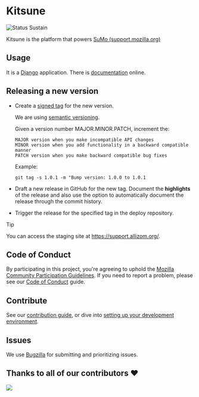 # Kitsune

![Status Sustain](https://img.shields.io/badge/Status-Sustain-green)

Kitsune is the platform that powers [SuMo (support.mozilla.org)](https://support.mozilla.org)

## Usage

It is a [Django](http://www.djangoproject.com/) application. There is [documentation](https://mozilla.github.io/kitsune/) online.

## Releasing a new version

-   Create a [signed tag](https://git-scm.com/book/en/v2/Git-Tools-Signing-Your-Work) for the new version.

    We are using [semantic versioning](https://semver.org/).

    Given a version number MAJOR.MINOR.PATCH, increment the:

        MAJOR version when you make incompatible API changes
        MINOR version when you add functionality in a backward compatible manner
        PATCH version when you make backward compatible bug fixes

    Example:

    `git tag -s 1.0.1 -m "Bump version: 1.0.0 to 1.0.1`

-   Draft a new release in GitHub for the new tag. Document the **highlights** of the release and also use the option to automatically document the release through the commit history.

-   Trigger the release for the specified tag in the deploy repository.

> [!TIP]
> You can access the staging site at <https://support.allizom.org/>.

## Code of Conduct

By participating in this project, you're agreeing to uphold the [Mozilla Community Participation Guidelines](https://www.mozilla.org/en-US/about/governance/policies/participation/). If you need to report a problem, please see our [Code of Conduct](./CODE_OF_CONDUCT.md) guide.

## Contribute

See our [contribution guide](https://mozilla.github.io/kitsune/contributors), or dive into [setting up your development environment](https://mozilla.github.io/kitsune/hacking_howto/).

## Issues

We use [Bugzilla](https://bugzilla.mozilla.org/enter_bug.cgi?product=support.mozilla.org) for submitting and prioritizing issues.

## Thanks to all of our contributors ❤️

<a href = "https://github.com/mozilla/kitsune/contributors">
  <img src = "https://contrib.rocks/image?repo=mozilla/kitsune"/>
</a>
